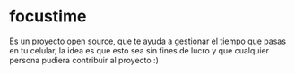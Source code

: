 # focustime

Es un proyecto open source, que te ayuda a gestionar el tiempo que pasas en tu celular, la idea es que esto sea sin fines de lucro y que cualquier persona pudiera contribuir al proyecto :) 